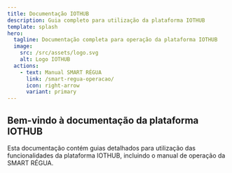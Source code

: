 ```yaml
---
title: Documentação IOTHUB
description: Guia completo para utilização da plataforma IOTHUB
template: splash
hero:
  tagline: Documentação completa para operação da plataforma IOTHUB
  image:
    src: /src/assets/logo.svg
    alt: Logo IOTHUB
  actions:
    - text: Manual SMART RÉGUA
      link: /smart-regua-operacao/
      icon: right-arrow
      variant: primary
---
```


## Bem-vindo à documentação da plataforma IOTHUB

Esta documentação contém guias detalhados para utilização das funcionalidades da plataforma IOTHUB, incluindo o manual de operação da SMART RÉGUA.